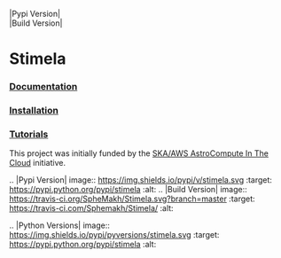 |Pypi Version|  
|Build Version|  


# Stimela

### [Documentation](https://github.com/SpheMakh/Stimela/wiki)  
### [Installation](https://github.com/SpheMakh/Stimela/wiki/Installation)
### [Tutorials](https://github.com/SpheMakh/Stimela/wiki/Examples)  


This project was initially funded by the [SKA/AWS AstroCompute In The Cloud](https://www.skatelescope.org/ska-aws-astrocompute-call-for-proposals) initiative.


.. |Pypi Version| image:: https://img.shields.io/pypi/v/stimela.svg
                  :target: https://pypi.python.org/pypi/stimela
                  :alt:
.. |Build Version| image:: https://travis-ci.org/SpheMakh/Stimela.svg?branch=master
                  :target: https://travis-ci.com/Sphemakh/Stimela/
                  :alt:

.. |Python Versions| image:: https://img.shields.io/pypi/pyversions/stimela.svg
                     :target: https://pypi.python.org/pypi/stimela
                     :alt:
